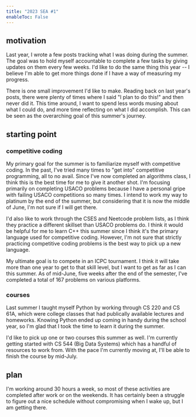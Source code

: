 ```yaml
---
title: "2023 SEA #1"
enableToc: False
---
```


## motivation
Last year, I wrote a few posts tracking what I was doing during the summer. The goal was to hold myself accountable to complete a few tasks by giving updates on them every few weeks. I'd like to do the same thing this year -- I believe I'm able to get more things done if I have a way of measuring my progress.

There is one small improvement I'd like to make. Reading back on last year's posts, there were plenty of times where I said "I plan to do this!" and then never did it. This time around, I want to spend less words musing about what I could do, and more time reflecting on what I did accomplish. This can be seen as the overarching goal of this summer's journey.

## starting point
### competitive coding
My primary goal for the summer is to familiarize myself with competitive coding. In the past, I've tried many times to "get into" competitive programming, all to no avail. Since I've now completed an algorithms class, I think this is the best time for me to give it another shot. I'm focusing primarily on completing USACO problems because I have a personal gripe with failing USACO competitions so many times. I intend to work my way to platinum by the end of the summer, but considering that it is now the middle of June, I'm not sure if I will get there.

I'd also like to work through the CSES and Neetcode problem lists, as I think they practice a different skillset than USACO problems do. I think it would be helpful for me to learn C++ this summer since I think it's the primary language used for competitive coding. However, I'm not sure that strictly practicing competitive coding problems is the best way to pick up a new language.  

My ultimate goal is to compete in an ICPC tournament. I think it will take more than one year to get to that skill level, but I want to get as far as I can this summer. As of mid-June, five weeks after the end of the semester, I've completed a total of 167 problems on various platforms.

### courses
Last summer I taught myself Python by working through CS 220 and CS 61A, which were college classes that had publically available lectures and homeworks. Knowing Python ended up coming in handy during the school year, so I'm glad that I took the time to learn it during the summer. 

I'd like to pick up one or two courses this summer as well. I'm currently getting started with CS 544 (Big Data Systems) which has a handful of resources to work from. With the pace I'm currently moving at, I'll be able to finish the course by mid-July.

## plan
I'm working around 30 hours a week, so most of these activities are completed after work or on the weekends. It has certainly been a struggle to figure out a nice schedule without compromising when I wake up, but I am getting there.

